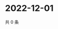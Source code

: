 # 2022-12-01

共 0 条

<!-- BEGIN WEIBO -->
<!-- 最后更新时间 Thu Dec 01 2022 20:29:56 GMT+0800 (China Standard Time) -->

<!-- END WEIBO -->
